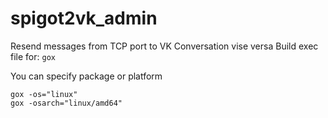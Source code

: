 # spigot2vk_admin
Resend messages from TCP port to VK Conversation vise versa
Build exec file for: `gox`

You can specify package or platform
```
gox -os="linux"
gox -osarch="linux/amd64"
```